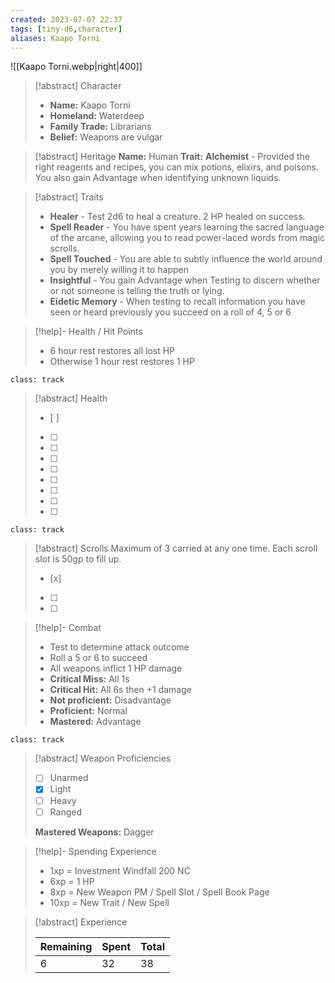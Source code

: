 ```yaml
---
created: 2023-07-07 22:37
tags: [tiny-d6,character]
aliases: Kaapo Torni
---
```

![[Kaapo Torni.webp|right|400]]

> [!abstract] Character
> - **Name:** Kaapo Torni
> - **Homeland:** Waterdeep
> - **Family Trade:** Librarians
> - **Belief:** Weapons are vulgar

> [!abstract] Heritage
> **Name:**  Human
> **Trait:** **Alchemist** - Provided the right reagents and recipes, you can mix potions, elixirs, and poisons. You also gain Advantage when identifying unknown liquids.

> [!abstract] Traits
> - **Healer** - Test 2d6 to heal a creature. 2 HP healed on success.
> - **Spell Reader** - You have spent years learning the sacred language of the arcane, allowing you to read power-laced words from magic scrolls.
> - **Spell Touched** - You are able to subtly influence the world around you by merely willing it to happen
> - **Insightful** - You gain Advantage when Testing to discern whether or not someone is telling the truth or lying.
> - **Eidetic Memory** - When testing to recall information you have seen or heard previously you succeed on a roll of 4, 5 or 6

> [!help]- Health / Hit Points
> - 6 hour rest restores all lost HP
> - Otherwise 1 hour rest restores 1 HP

`class: track`
> [!abstract] Health
> - [ ] 
> - [ ] 
> - [ ] 
> - [ ] 
> - [ ] 
> - [ ] 
> - [ ] 
> - [ ] 
> - [ ] 

`class: track`
> [!abstract] Scrolls
> Maximum of 3 carried at any one time. Each scroll slot is 50gp to fill up.
> - [x] 
> - [ ] 
> - [ ] 

> [!help]- Combat
> - Test to determine attack outcome
> - Roll a 5 or 6 to succeed
> - All weapons inflict 1 HP damage
> - **Critical Miss:** All 1s
> - **Critical Hit:** All 6s then +1 damage
> - **Not proficient:** Disadvantage
> - **Proficient:** Normal
> - **Mastered:** Advantage

`class: track`
> [!abstract] Weapon Proficiencies
> - [ ] Unarmed
> - [x] Light
> - [ ] Heavy
> - [ ] Ranged
>
> **Mastered Weapons:** Dagger

> [!help]- Spending Experience
> - 1xp = Investment Windfall 200 NC  
> - 6xp = 1 HP
> - 8xp = New Weapon PM / Spell Slot / Spell Book Page  
> - 10xp = New Trait / New Spell  

> [!abstract] Experience
> 
> | Remaining | Spent | Total |
> | -- | -- | -- |
>  |6 | 32 | 38 |